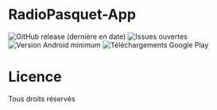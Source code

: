 # RadioPasquet-App
![GitHub release (dernière en date)](https://img.shields.io/github/v/release/ethandudu/RadioPasquet-App-blue?display_name=release&style=for-the-badge&logo=github)
![Issues ouvertes](https://img.shields.io/github/issues/ethandudu/RadioPasquet-App?style=for-the-badge&logo=github)
![Version Android minimum](https://img.shields.io/badge/Android%20Min-6.0-green?style=for-the-badge&logo=android)
![Téléchargements Google Play](https://img.shields.io/badge/Play%20Store-10+-yellow?style=for-the-badge&logo=googleplay)

# Licence
Tous droits réservés
